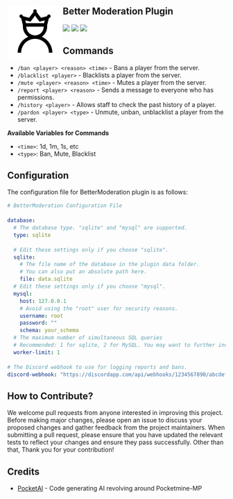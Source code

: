 ## Better Moderation Plugin <img src="https://github.com/NopeNotDark/BetterModeration/blob/main/logo.png" height="128" width="128" align="left"></img>
[![](https://poggit.pmmp.io/shield.state/BetterModeration)](https://poggit.pmmp.io/p/BetterModeration)
<a href="https://poggit.pmmp.io/p/BetterModeration"><img src="https://poggit.pmmp.io/shield.state/BetterModeration"></a> [![](https://poggit.pmmp.io/shield.api/BetterModeration)](https://poggit.pmmp.io/p/BetterModeration)
<a href="https://poggit.pmmp.io/p/BetterModeration"></a>

## Commands 
- `/ban <player> <reason> <time>` - Bans a player from the server.
- `/blacklist <player>` - Blacklists a player from the server.
- `/mute <player> <reason> <time>` - Mutes a player from the server.
- `/report <player> <reason>` - Sends a message to everyone who has permissions.
- `/history <player>` - Allows staff to check the past history of a player.
- `/pardon <player> <type>` - Unmute, unban, unblacklist a player from the server.

 __Available Variables for Commands__
- `<time>`: 1d, 1m, 1s, etc
- `<type>`: Ban, Mute, Blacklist

## Configuration
The configuration file for BetterModeration plugin is as follows:

```yaml
# BetterModeration Configuration File

database:
  # The database type. "sqlite" and "mysql" are supported.
  type: sqlite

  # Edit these settings only if you choose "sqlite".
  sqlite:
    # The file name of the database in the plugin data folder.
    # You can also put an absolute path here.
    file: data.sqlite
  # Edit these settings only if you choose "mysql".
  mysql:
    host: 127.0.0.1
    # Avoid using the "root" user for security reasons.
    username: root
    password: ""
    schema: your_schema
  # The maximum number of simultaneous SQL queries
  # Recommended: 1 for sqlite, 2 for MySQL. You may want to further increase this value if your MySQL connection is very slow.
  worker-limit: 1

# The Discord webhook to use for logging reports and bans.
discord-webhook: "https://discordapp.com/api/webhooks/1234567890/abcdefghijklmnopqrstuvwxyz"
```

## How to Contribute?
We welcome pull requests from anyone interested in improving this project. Before making major changes, please open an issue to discuss your proposed changes and gather feedback from the project maintainers.
When submitting a pull request, please ensure that you have updated the relevant tests to reflect your changes and ensure they pass successfully.
Other than that, Thank you for your contribution!

## Credits
- [PocketAI](https://thedarkproject.net/pocketai) - Code generating AI revolving around Pocketmine-MP

